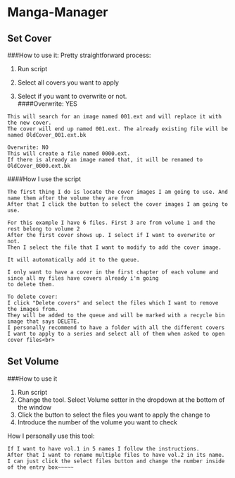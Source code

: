 
# Manga-Manager

## Set Cover

###How to use it:
Pretty straightforward process:

1. Run script
2. Select all covers you want to apply<br>

3. Select if you want to overwrite or not.<br>
####Overwrite: YES
~~~~
This will search for an image named 001.ext and will replace it with the new cover.
The cover will end up named 001.ext. The already existing file will be named OldCover_001.ext.bk
~~~~
~~~~
Overwrite: NO
This will create a file named 0000.ext. 
If there is already an image named that, it will be renamed to OldCover_0000.ext.bk 
~~~~
####How I use the script
~~~~
The first thing I do is locate the cover images I am going to use. And name them after the volume they are from
After that I click the button to select the cover images I am going to use.
 
For this example I have 6 files. First 3 are from volume 1 and the rest belong to volume 2
After the first cover shows up. I select if I want to overwrite or not.
Then I select the file that I want to modify to add the cover image.

It will automatically add it to the queue.

I only want to have a cover in the first chapter of each volume and since all my files have covers already i'm going
to delete them.

To delete cover:
I click "Delete covers" and select the files which I want to remove the images from.
They will be added to the queue and will be marked with a recycle bin image that says DELETE.
I personally recommend to have a folder with all the different covers I want to apply to a series and select all of them when asked to open cover files<br>
~~~~
## Set Volume

###How to use it
1. Run script
2. Change the tool. Select Volume setter in the dropdown at the bottom of the window
3. Click the button to select the files you want to apply the change to
4. Introduce the number of the volume you want to check

How I personally use this tool:
~~~~
If I want to have vol.1 in 5 names I follow the instructions.
After that I want to rename multiple files to have vol.2 in its name.
I can just click the select files button and change the number inside of the entry box~~~~~